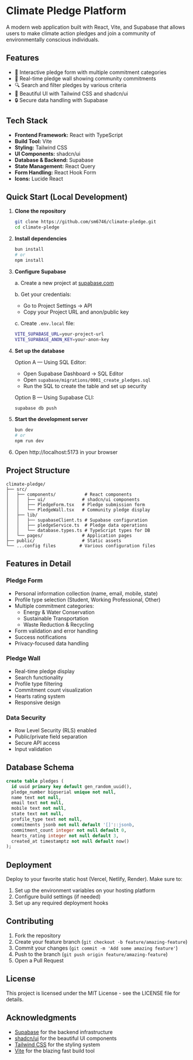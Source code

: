 # Climate Pledge Platform

A modern web application built with React, Vite, and Supabase that allows users to make climate action pledges and join a community of environmentally conscious individuals.

## Features

- 🌱 Interactive pledge form with multiple commitment categories
- 💚 Real-time pledge wall showing community commitments
- 🔍 Search and filter pledges by various criteria
- 🎨 Beautiful UI with Tailwind CSS and shadcn/ui
- 🔒 Secure data handling with Supabase

## Tech Stack

- **Frontend Framework:** React with TypeScript
- **Build Tool:** Vite
- **Styling:** Tailwind CSS
- **UI Components:** shadcn/ui
- **Database & Backend:** Supabase
- **State Management:** React Query
- **Form Handling:** React Hook Form
- **Icons:** Lucide React

## Quick Start (Local Development)

1. **Clone the repository**
   ```bash
   git clone https://github.com/sm6746/climate-pledge.git
   cd climate-pledge
   ```

2. **Install dependencies**
   ```bash
   bun install
   # or
   npm install
   ```

3. **Configure Supabase**

   a. Create a new project at [supabase.com](https://supabase.com)
   
   b. Get your credentials:
   - Go to Project Settings → API
   - Copy your Project URL and anon/public key

   c. Create `.env.local` file:
   ```bash
   VITE_SUPABASE_URL=your-project-url
   VITE_SUPABASE_ANON_KEY=your-anon-key
   ```

4. **Set up the database**

   Option A — Using SQL Editor:
   - Open Supabase Dashboard → SQL Editor
   - Open `supabase/migrations/0001_create_pledges.sql`
   - Run the SQL to create the table and set up security

   Option B — Using Supabase CLI:
   ```bash
   supabase db push
   ```

5. **Start the development server**
   ```bash
   bun dev
   # or
   npm run dev
   ```

6. Open http://localhost:5173 in your browser

## Project Structure

```
climate-pledge/
├── src/
│   ├── components/           # React components
│   │   ├── ui/              # shadcn/ui components
│   │   ├── PledgeForm.tsx   # Pledge submission form
│   │   └── PledgeWall.tsx   # Community pledge display
│   ├── lib/
│   │   ├── supabaseClient.ts # Supabase configuration
│   │   ├── pledgeService.ts  # Pledge data operations
│   │   └── database.types.ts # TypeScript types for DB
│   └── pages/               # Application pages
├── public/                  # Static assets
└── ...config files         # Various configuration files
```

## Features in Detail

### Pledge Form
- Personal information collection (name, email, mobile, state)
- Profile type selection (Student, Working Professional, Other)
- Multiple commitment categories:
  - Energy & Water Conservation
  - Sustainable Transportation
  - Waste Reduction & Recycling
- Form validation and error handling
- Success notifications
- Privacy-focused data handling

### Pledge Wall
- Real-time pledge display
- Search functionality
- Profile type filtering
- Commitment count visualization
- Hearts rating system
- Responsive design

### Data Security
- Row Level Security (RLS) enabled
- Public/private field separation
- Secure API access
- Input validation

## Database Schema

```sql
create table pledges (
  id uuid primary key default gen_random_uuid(),
  pledge_number bigserial unique not null,
  name text not null,
  email text not null,
  mobile text not null,
  state text not null,
  profile_type text not null,
  commitments jsonb not null default '[]'::jsonb,
  commitment_count integer not null default 0,
  hearts_rating integer not null default 3,
  created_at timestamptz not null default now()
);
```

## Deployment

Deploy to your favorite static host (Vercel, Netlify, Render). Make sure to:

1. Set up the environment variables on your hosting platform
2. Configure build settings (if needed)
3. Set up any required deployment hooks

## Contributing

1. Fork the repository
2. Create your feature branch (`git checkout -b feature/amazing-feature`)
3. Commit your changes (`git commit -m 'Add some amazing feature'`)
4. Push to the branch (`git push origin feature/amazing-feature`)
5. Open a Pull Request

## License

This project is licensed under the MIT License - see the LICENSE file for details.

## Acknowledgments

- [Supabase](https://supabase.com/) for the backend infrastructure
- [shadcn/ui](https://ui.shadcn.com/) for the beautiful UI components
- [Tailwind CSS](https://tailwindcss.com/) for the styling system
- [Vite](https://vitejs.dev/) for the blazing fast build tool
